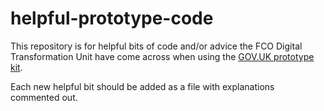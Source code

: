 # helpful-prototype-code

This repository is for helpful bits of code and/or advice the FCO Digital Transformation Unit have come across when using the <a href=https://govuk-prototype-kit.herokuapp.com/>GOV.UK prototype kit</a>.

Each new helpful bit should be added as a file with explanations commented out.

